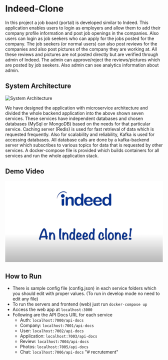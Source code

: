 # Indeed-Clone

In this project a job board (portal) is developed similar to Indeed. This application enables users to login as employers and allow them to add their company profile information and post job openings in the companies. Also users can login as job seekers who can apply for the jobs posted for the company. The job seekers (or normal users) can also post reviews for the companies and also post pictures of the company they are working at. All these reviews and pictures are not posted directly but are verified through admin of Indeed. The admin can approve/reject the reviews/pictures which are posted by job seekers. Also admin can see analytics information about admin.

## System Architecture
![System Architecture](IndeedSystemDesign.png)

We have designed the application with microservice architecture and divided the whole backend application into the above shown seven services. These services have independent databases and chosen databases (MySql or MongoDB) based on the needs for that particular service. Caching server (Redis) is used for fast retrieval of data
which is requested frequently. Also for scalability and reliability, Kafka is used for accessing databases. All database calls are done by a kafka-backend server which subscribes to various topics for data that is requested by other services. A docker-compose file is provided which builds containers for all services and run the whole application stack.

## Demo Video
[![Indeed Clone Demo](Cover.png)](https://www.youtube.com/watch?v=PFtoADovLRU)


## How to Run
* There is sample config file (config.json) in each service folders which you should edit with proper values. (To run in develop mode no need to edit any file)
* To run the servers and frontend (web) just run `docker-compose up`
* Access the web app at `localhost:3000`
* Following are the API Docs URL for each service
    - Auth: `localhost:7000/api-docs`
    - Company: `localhost:7001/api-docs`
    - User: `localhost:7002/api-docs`
    - Application: `localhost:7003/api-docs`
    - Review: `localhost:7004/api-docs`
    - Photos: `localhost:7005/api-docs`
    - Chat: `localhost:7006/api-docs`
"# recrutement" 
